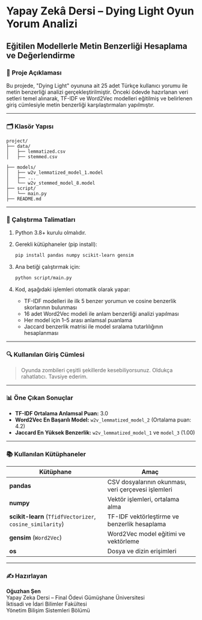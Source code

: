 
# Yapay Zekâ Dersi – Dying Light Oyun Yorum Analizi
## Eğitilen Modellerle Metin Benzerliği Hesaplama ve Değerlendirme

### 📌 Proje Açıklaması
Bu projede, "Dying Light" oyununa ait 25 adet Türkçe kullanıcı yorumu ile metin benzerliği analizi gerçekleştirilmiştir. Önceki ödevde hazırlanan veri setleri temel alınarak, TF-IDF ve Word2Vec modelleri eğitilmiş ve belirlenen giriş cümlesiyle metin benzerliği karşılaştırmaları yapılmıştır.

---

### 🗂️ Klasör Yapısı

```
project/
├── data/
│   ├── lemmatized.csv
│   ├── stemmed.csv

├── models/
│   ├── w2v_lemmatized_model_1.model
│   ├── ...
│   └── w2v_stemmed_model_8.model
├── script/
│   └── main.py
├── README.md
```

---

### 🧪 Çalıştırma Talimatları

1. Python 3.8+ kurulu olmalıdır.
2. Gerekli kütüphaneler (pip install):
   ```bash
   pip install pandas numpy scikit-learn gensim
   ```

3. Ana betiği çalıştırmak için:
   ```bash
   python script/main.py
   ```

4. Kod, aşağıdaki işlemleri otomatik olarak yapar:
   - TF-IDF modelleri ile ilk 5 benzer yorumun ve cosine benzerlik skorlarının bulunması
   - 16 adet Word2Vec modeli ile anlam benzerliği analizi yapılması
   - Her model için 1–5 arası anlamsal puanlama
   - Jaccard benzerlik matrisi ile model sıralama tutarlılığının hesaplanması

---

### 🔍 Kullanılan Giriş Cümlesi
> Oyunda zombileri çeşitli şekillerde kesebiliyorsunuz. Oldukça rahatlatıcı. Tavsiye ederim.

---

### 📊 Öne Çıkan Sonuçlar

- **TF-IDF Ortalama Anlamsal Puan:** 3.0
- **Word2Vec En Başarılı Model:** `w2v_lemmatized_model_2` (Ortalama puan: 4.2)
- **Jaccard En Yüksek Benzerlik:** `w2v_lemmatized_model_1` ve `model_3` (1.00)

---

### 📚 Kullanılan Kütüphaneler

| Kütüphane | Amaç |
|-----------|------|
| **pandas** | CSV dosyalarının okunması, veri çerçevesi işlemleri |
| **numpy** | Vektör işlemleri, ortalama alma |
| **scikit-learn** (`TfidfVectorizer`, `cosine_similarity`) | TF-IDF vektörleştirme ve benzerlik hesaplama |
| **gensim** (`Word2Vec`) | Word2Vec model eğitimi ve vektörleme |
| **os** | Dosya ve dizin erişimleri |

---

### ✍️ Hazırlayan
**Oğuzhan Şen**  
Yapay Zeka Dersi – Final Ödevi 
Gümüşhane Üniversitesi  
İktisadi ve İdari Bilimler Fakültesi  
Yönetim Bilişim Sistemleri Bölümü
